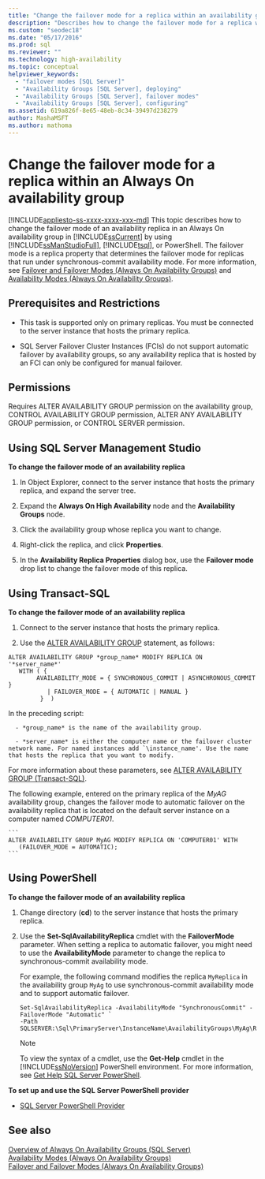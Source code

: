 ```yaml
---
title: "Change the failover mode for a replica within an availability group"
description: "Describes how to change the failover mode for a replica within an Always On availability group using Transact-SQL (T-SQL), PowerShell, or SQL Server Management Studio."
ms.custom: "seodec18"
ms.date: "05/17/2016"
ms.prod: sql
ms.reviewer: ""
ms.technology: high-availability
ms.topic: conceptual
helpviewer_keywords: 
  - "failover modes [SQL Server]"
  - "Availability Groups [SQL Server], deploying"
  - "Availability Groups [SQL Server], failover modes"
  - "Availability Groups [SQL Server], configuring"
ms.assetid: 619a826f-8e65-48eb-8c34-39497d238279
author: MashaMSFT
ms.author: mathoma
---
```

# Change the failover mode for a replica within an Always On availability group
[!INCLUDE[appliesto-ss-xxxx-xxxx-xxx-md](../../../includes/appliesto-ss-xxxx-xxxx-xxx-md.md)]
  This topic describes how to change the failover mode of an availability replica in an Always On availability group in [!INCLUDE[ssCurrent](../../../includes/sscurrent-md.md)] by using [!INCLUDE[ssManStudioFull](../../../includes/ssmanstudiofull-md.md)], [!INCLUDE[tsql](../../../includes/tsql-md.md)], or PowerShell. The failover mode is a replica property that determines the failover mode for replicas that run under synchronous-commit availability mode. For more information, see [Failover and Failover Modes &#40;Always On Availability Groups&#41;](../../../database-engine/availability-groups/windows/failover-and-failover-modes-always-on-availability-groups.md) and [Availability Modes &#40;Always On Availability Groups&#41;](../../../database-engine/availability-groups/windows/availability-modes-always-on-availability-groups.md).  
  
## <a name="Prerequisites"></a> Prerequisites and Restrictions  
  
-   This task is supported only on primary replicas. You must be connected to the server instance that hosts the primary replica.  
  
-   SQL Server Failover Cluster Instances (FCIs) do not support automatic failover by availability groups, so any availability replica that is hosted by an FCI can only be configured for manual failover.  
  

##  <a name="Permissions"></a> Permissions  
 Requires ALTER AVAILABILITY GROUP permission on the availability group, CONTROL AVAILABILITY GROUP permission, ALTER ANY AVAILABILITY GROUP permission, or CONTROL SERVER permission.  
  
##  <a name="SSMSProcedure"></a> Using SQL Server Management Studio  
 **To change the failover mode of an availability replica**  
  
1.  In Object Explorer, connect to the server instance that hosts the primary replica, and expand the server tree.  
  
2.  Expand the **Always On High Availability** node and the **Availability Groups** node.  
  
3.  Click the availability group whose replica you want to change.  
  
4.  Right-click the replica, and click **Properties**.  
  
5.  In the **Availability Replica Properties** dialog box, use the **Failover mode** drop list to change the failover mode of this replica.  
  
##  <a name="TsqlProcedure"></a> Using Transact-SQL  
 **To change the failover mode of an availability replica**  
  
1.  Connect to the server instance that hosts the primary replica.  
  
2.  Use the [ALTER AVAILABILITY GROUP](../../../t-sql/statements/alter-availability-group-transact-sql.md) statement, as follows:

   ```Transact-SQL
   ALTER AVAILABILITY GROUP *group_name* MODIFY REPLICA ON '*server_name*'  
      WITH ( {  
           AVAILABILITY_MODE = { SYNCHRONOUS_COMMIT | ASYNCHRONOUS_COMMIT }
              | FAILOVER_MODE = { AUTOMATIC | MANUAL }
            }  )
   ```

   In the preceding script:

      - *group_name* is the name of the availability group.  
  
      - *server_name* is either the computer name or the failover cluster network name. For named instances add `\instance_name'. Use the name that hosts the replica that you want to modify.
  
   For more information about these parameters, see [ALTER AVAILABILITY GROUP &#40;Transact-SQL&#41;](../../../t-sql/statements/alter-availability-group-transact-sql.md).  
  
   The following example, entered on the primary replica of the *MyAG* availability group, changes the failover mode to automatic failover on the availability replica that is located on the default server instance on a computer named *COMPUTER01*.  
  
    ```  
    ALTER AVAILABILITY GROUP MyAG MODIFY REPLICA ON 'COMPUTER01' WITH  
       (FAILOVER_MODE = AUTOMATIC);  
    ```  
  
##  <a name="PowerShellProcedure"></a> Using PowerShell  
 **To change the failover mode of an availability replica**  
  
1.  Change directory (**cd**) to the server instance that hosts the primary replica.  
  
2.  Use the **Set-SqlAvailabilityReplica** cmdlet with the **FailoverMode** parameter. When setting a replica to automatic failover, you might need to use the **AvailabilityMode** parameter to change the replica to synchronous-commit availability mode.  
  
     For example, the following command modifies the replica `MyReplica` in the availability group `MyAg` to use synchronous-commit availability mode and to support automatic failover.  
  
    ```  
    Set-SqlAvailabilityReplica -AvailabilityMode "SynchronousCommit" -FailoverMode "Automatic" `   
    -Path SQLSERVER:\Sql\PrimaryServer\InstanceName\AvailabilityGroups\MyAg\Replicas\MyReplica  
    ```  
  
    > [!NOTE]  
    >  To view the syntax of a cmdlet, use the **Get-Help** cmdlet in the [!INCLUDE[ssNoVersion](../../../includes/ssnoversion-md.md)] PowerShell environment. For more information, see [Get Help SQL Server PowerShell](../../../relational-databases/scripting/get-help-sql-server-powershell.md).  
  
 **To set up and use the SQL Server PowerShell provider**  
  
-   [SQL Server PowerShell Provider](../../../relational-databases/scripting/sql-server-powershell-provider.md)  
  
## See also  
 [Overview of Always On Availability Groups &#40;SQL Server&#41;](../../../database-engine/availability-groups/windows/overview-of-always-on-availability-groups-sql-server.md)   
 [Availability Modes &#40;Always On Availability Groups&#41;](../../../database-engine/availability-groups/windows/availability-modes-always-on-availability-groups.md)   
 [Failover and Failover Modes &#40;Always On Availability Groups&#41;](../../../database-engine/availability-groups/windows/failover-and-failover-modes-always-on-availability-groups.md)  
  
  
